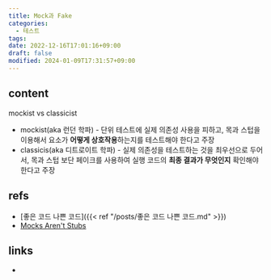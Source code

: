 ```yaml
---
title: Mock과 Fake
categories:
  - 테스트
tags: 
date: 2022-12-16T17:01:16+09:00
draft: false
modified: 2024-01-09T17:31:57+09:00
---
```


## content

mockist vs classicist
- mockist(aka 런던 학파) - 단위 테스트에 실제 의존성 사용을 피하고,  목과 스텁을 이용해서 요소가 **어떻게 상호작용**하는지를 테스트해야 한다고 주장
- classicis(aka 디트로이트 학파) - 실제 의존성을 테스트하는 것을 최우선으로 두어서, 목과 스텁 보단 페이크를 사용하여 실행 코드의 **최종 결과가 무엇인지** 확인해야 한다고 주장


## refs
- [좋은 코드 나쁜 코드]({{< ref "/posts/좋은 코드 나쁜 코드.md" >}})
- [Mocks Aren't Stubs](https://martinfowler.com/articles/mocksArentStubs.html#ClassicalAndMockistTesting)

## links
- 
